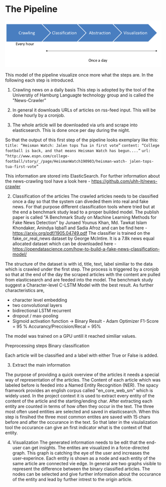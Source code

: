 # The Pipeline

![Image description](./PipeLine.png)

This model of the pipeline visualize once more what the steps are. In the following each step is introduced.

1. Crawling news on a daily basis
This step is adopted by the tool of the Universtiy of Hamburg Languagte technology group and is called the "News-Crawler"

1. In general it downloads URLs of articles on rss-feed input. This will be done hourly by a cronjob.

2. The whole article will be downloaded via urls and scrape into elasticsearch. This is done once per day during the night.

So that the output of this first step of the pipeline looks exemplary like this:
    `title: “Heisman Watch: Jalen tops Tua in first vote”`
    `content: “College football is back, and that means Heisman Watch has begun....”`
    `url: “http://www.espn.com/college-football/story/_/page/HeismanWatch190903/heisman-watch- jalen-tops-tua-first-vote”`

This information are stored into ElasticSearch. For further information about the news-crawling tool have a look here - <https://github.com/uhh-lt/news-crawler>

2. Classification of the articles
The crawled articles needs to be classified once a day so that the system can diveded them into real and fake news.
For that purpose different classification tools where tried but at the end a benchmark study lead to a proper builded model. The publish paper is called "A Benchmark Study on Machine Learning Methods for Fake News Detection" by Junaed Younus Khan, Md. Tawkat Islam Khondaker, Anindya Iqbal1 and Sadia Afroz and can be find here - <https://arxiv.org/pdf/1905.04749.pdf>
The classifier is trained on the fake_or_real_news dataset by George McIntire. It is a 7.8k news equal allocated dataset which can be downloaded here - <https://opendatascience.com/how-to-build-a-fake-news-classification-model/>

The structure of the dataset is with id, title, text, label similiar to the data which is crawled under the first step. The process is triggered by a cronjob so that at the end of the day the scraped articles with the content are pulled from elasticsearch and are feeded into the model.
The benchmark study suggest a Character-level C-LSTM Model with the best result. As further characteristics are,

- character level embedding
- two convolutional layers
- bidirectional LSTM recurrent
- dropout / max-pooling
- Sigmoid activation function -> Binary Result - Adam Optimizer
F1-Score = 95 % Accurancy/Preccision/Recal = 95%

The model was trained on a GPU untill it reached similiar values.

Preprocessing steps
Binary classification 



Each article will be classified and a label with either True or False is added.

3. Extract the main information

The purpose of providing a quick overview of the articles it needs a special way of representation of the articles. The Content of each article which was labeled before is feeded into a Named Entity Recognition (NER). The spacy framwork provides an english corpus called "en_core_web_sm" which is widely used. In the project context it is used to extract every entity of the content of the article and the starting/ending char.
After extracting each entity are counted in terms of how often they occur in the text. The three most often used entities are selected and saved in elasticsearch.
When this step is finsihed the three most common entites are saved with 15 chars before and after the occurance in the text. So that later in the visulalization tool the occurance can give an first indicator what is the context of that entity.

4. Visualization
The generated information needs to be edit that the end-user can get insights. The entites are visualized in a force-directed graph. This graph is catching the eye of the user and increases the user-experince. Each entity is shown as a node and each entity of the same article are connected vie edge.
In general are two graphs visible to represent the difference between the binary classified articles. The nodes can be selected and give further information about the occurance of the entity and lead by further intrest to the origin article.
